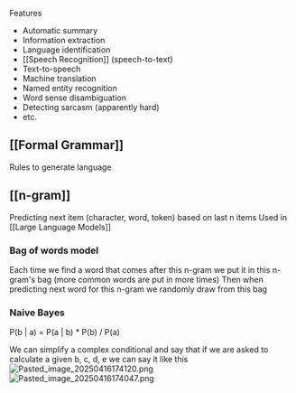 Features

* Automatic summary
* Information extraction
* Language identification
* \[\[Speech Recognition]] (speech-to-text)
* Text-to-speech
* Machine translation
* Named entity recognition
* Word sense disambiguation
* Detecting sarcasm (apparently hard)
* etc.

## \[\[Formal Grammar]]

Rules to generate language

## \[\[n-gram]]

Predicting next item (character, word, token) based on last n items
Used in \[\[Large Language Models]]

### Bag of words model

Each time we find a word that comes after this n-gram we put it in this n-gram's bag (more common words are put in more times)
Then when predicting next word for this n-gram we randomly draw from this bag

### Naive Bayes

P(b | a) = P(a | b) \* P(b) / P(a)

We can simplify a complex conditional and say that if we are asked to calculate a given b, c, d, e we can say it like this
![Pasted\_image\_20250416174120.png](pasted_image_20250416174120.png)
![Pasted\_image\_20250416174047.png](pasted_image_20250416174047.png)
